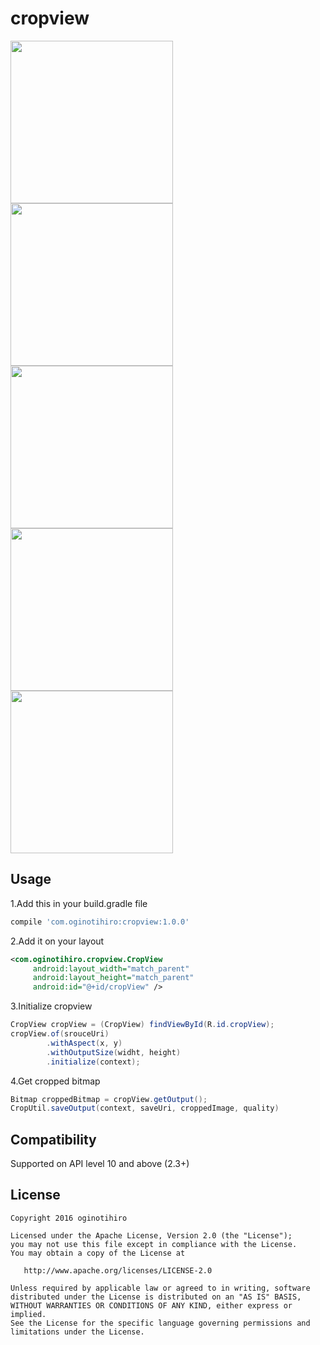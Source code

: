 # cropview
<img src="https://raw.githubusercontent.com/oginotihiro/cropview/master/screenshots/sample1.png" width="260" />
<img src="https://raw.githubusercontent.com/oginotihiro/cropview/master/screenshots/sample2.png" width="260" />
<img src="https://raw.githubusercontent.com/oginotihiro/cropview/master/screenshots/sample3.png" width="260" />
<img src="https://raw.githubusercontent.com/oginotihiro/cropview/master/screenshots/sample4.png" width="260" />
<img src="https://raw.githubusercontent.com/oginotihiro/cropview/master/screenshots/sample5.png" width="260" />

## Usage

1.Add this in your build.gradle file
```gradle
compile 'com.oginotihiro:cropview:1.0.0'
```

2.Add it on your layout
```xml
<com.oginotihiro.cropview.CropView
     android:layout_width="match_parent"
     android:layout_height="match_parent"
     android:id="@+id/cropView" />
```

3.Initialize cropview
```java
CropView cropView = (CropView) findViewById(R.id.cropView);
cropView.of(srouceUri)
        .withAspect(x, y)
        .withOutputSize(widht, height)
        .initialize(context);
```

4.Get cropped bitmap
```java
Bitmap croppedBitmap = cropView.getOutput();
CropUtil.saveOutput(context, saveUri, croppedImage, quality)
```

## Compatibility
Supported on API level 10 and above (2.3+)

## License

    Copyright 2016 oginotihiro

    Licensed under the Apache License, Version 2.0 (the "License");
    you may not use this file except in compliance with the License.
    You may obtain a copy of the License at

       http://www.apache.org/licenses/LICENSE-2.0

    Unless required by applicable law or agreed to in writing, software
    distributed under the License is distributed on an "AS IS" BASIS,
    WITHOUT WARRANTIES OR CONDITIONS OF ANY KIND, either express or implied.
    See the License for the specific language governing permissions and
    limitations under the License.
